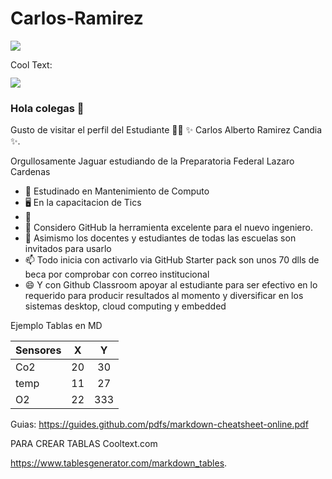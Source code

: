 # Carlos-Ramirez
![](https://i.imgur.com/fRL2ztm.png)

<a href="http://cooltext.com" target="_top"><img src="https://cooltext.com/images/ct_pixel.gif" width="80" height="15" alt="Cool Text: Logo and Graphics Generator" border="0" /></a>


![](GHLogoTMP.png)

### Hola colegas 👋


Gusto de visitar el perfil del Estudiante 👨‍🏫 ✨ Carlos Alberto Ramirez Candia ✨.

Orgullosamente Jaguar estudiando de la Preparatoria Federal Lazaro Cardenas

- 🔭  Estudinado en Mantenimiento de Computo
- 🖥   En la capacitacion de Tics 
- 📲 
- 🤔 Considero GitHub la herramienta excelente para el nuevo ingeniero.
- 💬 Asimismo los docentes y estudiantes de todas las escuelas son invitados para usarlo 
- 📫 Todo inicia con activarlo via GitHub Starter pack son unos 70 dlls de beca por comprobar con correo institucional 
- 😄 Y con Github Classroom apoyar al estudiante para ser efectivo en lo requerido para producir resultados al momento y diversificar en los sistemas desktop, cloud computing y embedded 





Ejemplo Tablas en MD

| Sensores 	|  X 	|  Y  	|
|----------	|:--:	|:---:	|
| Co2      	| 20 	|  30 	|
| temp     	| 11 	|  27 	|
| O2       	| 22 	| 333 	|

Guias:
https://guides.github.com/pdfs/markdown-cheatsheet-online.pdf

PARA CREAR TABLAS
Cooltext.com

https://www.tablesgenerator.com/markdown_tables. 
